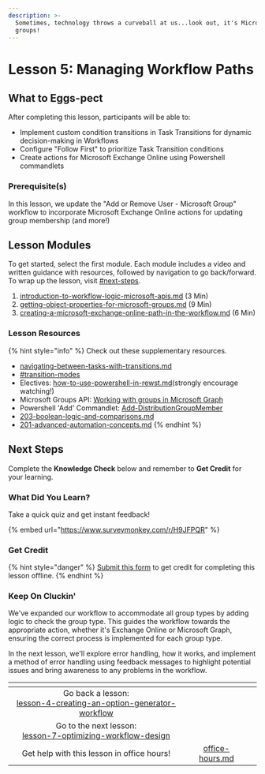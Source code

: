 ```yaml
---
description: >-
  Sometimes, technology throws a curveball at us...look out, it's Microsoft
  groups!
---
```


# Lesson 5: Managing Workflow Paths

## **What to Eggs-pect**

After completing this lesson, participants will be able to:

* Implement custom condition transitions in Task Transitions for dynamic decision-making in Workflows
* Configure "Follow First" to prioritize Task Transition conditions
* Create actions for Microsoft Exchange Online using Powershell commandlets

### **Prerequisite(s)**

In this lesson, we update the "Add or Remove User - Microsoft Group" workflow to incorporate Microsoft Exchange Online actions for updating group membership (and more!)

## Lesson Modules

To get started, select the first module. Each module includes a video and written guidance with resources, followed by navigation to go back/forward. To wrap up the lesson, visit [#next-steps](./#next-steps "mention").

1. [introduction-to-workflow-logic-microsoft-apis.md](introduction-to-workflow-logic-microsoft-apis.md "mention") (3 Min)
2. [getting-object-properties-for-microsoft-groups.md](getting-object-properties-for-microsoft-groups.md "mention") (9 Min)
3. [creating-a-microsoft-exchange-online-path-in-the-workflow.md](creating-a-microsoft-exchange-online-path-in-the-workflow.md "mention") (6 Min)

### Lesson Resources

{% hint style="info" %}
Check out these supplementary resources.

* [navigating-between-tasks-with-transitions.md](../../../documentation/workflows/configuring-your-workflow-tasks/navigating-between-tasks-with-transitions.md "mention")
* [#transition-modes](../../../documentation/workflows/configuring-your-workflow-tasks/advanced-workflow-operations.md#transition-modes "mention")
* Electives: [how-to-use-powershell-in-rewst.md](../../electives/how-to-use-powershell-in-rewst.md "mention")(strongly encourage watching!)
* Microsoft Groups API: [Working with groups in Microsoft Graph](https://learn.microsoft.com/en-us/graph/api/resources/groups-overview?view=graph-rest-1.0\&tabs=http)
* Powershell 'Add' Commandlet: [Add-DistributionGroupMember](https://learn.microsoft.com/en-us/powershell/module/exchange/add-distributiongroupmember?view=exchange-ps)
* [203-boolean-logic-and-comparisons.md](../../clean-automation-200-series/203-boolean-logic-and-comparisons.md "mention")
* [201-advanced-automation-concepts.md](../../clean-automation-200-series/201-advanced-automation-concepts.md "mention")
{% endhint %}

## Next Steps

Complete the **Knowledge Check** below and remember to **Get Credit** for your learning.&#x20;

### What Did You Learn?

Take a quick quiz and get instant feedback!

{% embed url="https://www.surveymonkey.com/r/H9JFPQR" %}

### Get Credit

{% hint style="danger" %}
[Submit this form](https://app.rewst.io/form/4f233131-a105-496f-8904-3153af0a95ba) to get credit for completing this lesson offline.
{% endhint %}

### Keep On Cluckin'

We've expanded our workflow to accommodate all group types by adding logic to check the group type. This guides the workflow towards the appropriate action, whether it's Exchange Online or Microsoft Graph, ensuring the correct process is implemented for each group type.

In the next lesson, we'll explore error handling, how it works, and implement a method of error handling using feedback messages to highlight potential issues and bring awareness to any problems in the workflow.

<table data-card-size="large" data-column-title-hidden data-view="cards" data-full-width="false"><thead><tr><th align="center"></th><th align="center"></th><th data-hidden data-card-target data-type="content-ref"></th></tr></thead><tbody><tr><td align="center">Go back a lesson:<br><a data-mention href="../lesson-4-creating-an-option-generator-workflow/">lesson-4-creating-an-option-generator-workflow</a></td><td align="center"></td><td></td></tr><tr><td align="center">Go to the next lesson:<br><a data-mention href="../lesson-7-optimizing-workflow-design/">lesson-7-optimizing-workflow-design</a></td><td align="center"></td><td></td></tr><tr><td align="center">Get help with this lesson in office hours!</td><td align="center"><a data-mention href="../../office-hours.md">office-hours.md</a></td><td></td></tr></tbody></table>
